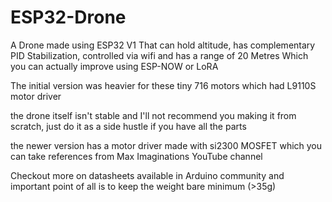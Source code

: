 # ESP32-Drone
A Drone made using ESP32 V1 That can hold altitude, has complementary PID Stabilization, controlled via wifi and has a range of 20 Metres Which you can actually improve using ESP-NOW or LoRA

The initial version was heavier for these tiny 716 motors which had L9110S motor driver

the drone itself isn't stable and I'll not recommend you making it from scratch, just do it as a side hustle if you have all the parts

the newer version has a motor driver made with si2300 MOSFET which you can take references from Max Imaginations YouTube channel 

Checkout more on datasheets available in Arduino community and important point of all is to keep the weight bare minimum (>35g)
